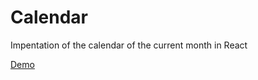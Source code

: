 # Calendar

Impentation of the calendar of the current month in React

[Demo](http://pom421.github.io/CodingChallenges/React/calendar/build/)
